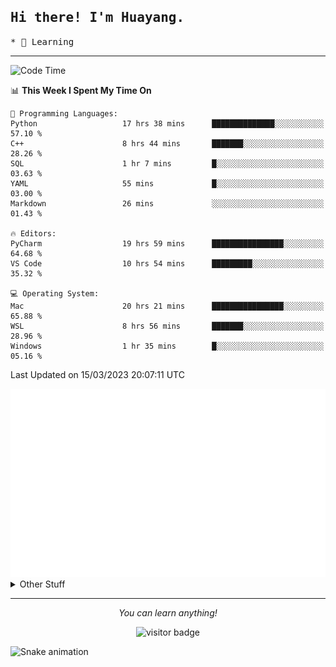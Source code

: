 <h2>
    <samp>Hi there! I'm Huayang.</samp>
</h2>
<p>
    <samp>
        * 🧐 Learning
    </samp>
</p>

<hr>

<!--START_SECTION:waka-->
![Code Time](http://img.shields.io/badge/Code%20Time-498%20hrs%2053%20mins-blue)

📊 **This Week I Spent My Time On** 

```text
💬 Programming Languages: 
Python                   17 hrs 38 mins      ██████████████░░░░░░░░░░░   57.10 % 
C++                      8 hrs 44 mins       ███████░░░░░░░░░░░░░░░░░░   28.26 % 
SQL                      1 hr 7 mins         █░░░░░░░░░░░░░░░░░░░░░░░░   03.63 % 
YAML                     55 mins             █░░░░░░░░░░░░░░░░░░░░░░░░   03.00 % 
Markdown                 26 mins             ░░░░░░░░░░░░░░░░░░░░░░░░░   01.43 % 

🔥 Editors: 
PyCharm                  19 hrs 59 mins      ████████████████░░░░░░░░░   64.68 % 
VS Code                  10 hrs 54 mins      █████████░░░░░░░░░░░░░░░░   35.32 % 

💻 Operating System: 
Mac                      20 hrs 21 mins      ████████████████░░░░░░░░░   65.88 % 
WSL                      8 hrs 56 mins       ███████░░░░░░░░░░░░░░░░░░   28.96 % 
Windows                  1 hr 35 mins        █░░░░░░░░░░░░░░░░░░░░░░░░   05.16 % 
```


 Last Updated on 15/03/2023 20:07:11 UTC
<!--END_SECTION:waka-->

<picture>
    <img src="/github-metrics.svg" alt="github metrics" style='visibility:visible'>
</picture>

<details>
  <summary>Other Stuff</summary>
  <br />
<!--   
  <p align="left">
    <img height="180em" src="https://github-readme-streak-stats.herokuapp.com/?user=GuillaumeFalourd" />
    
  </p> -->

  * 🏆 Some GitHub statistical reports:
  
  <img width="100%" src="https://github-profile-trophy.vercel.app/?username=xmchxup&column=7">
  <p align="left">  
    <img height="180em" src="https://github-readme-stats.vercel.app/api?username=xmchxup&hide_border=true&show_icons=true&include_all_commits=true&bg_color=0,EC6C6C,FFD479,FFFC79,73FA79&theme=graywhite&locale=en" />
    <img height="180em" src="https://github-readme-stats.vercel.app/api/top-langs/?username=xmchxup&hide=css,scss,html&langs_count=8&hide_border=true&layout=compact&bg_color=0,73FA79,73FDFF,D783FF&theme=graywhite&locale=en" />
  </p>
  
  <img width="100%" src="https://github-profile-summary-cards.vercel.app/api/cards/profile-details?username=xmchxup&theme=github" />
 
</a>
</details>
<hr>
<p align="center">
    <i>You can learn anything!</i>
    <p align="center">
        <img src="https://visitor-badge.laobi.icu/badge?page_id=xmchxup" alt="visitor badge"/>       
    </p>
</p>

![Snake animation](https://github.com/XmchxUp/XmchxUp/blob/output/github-contribution-grid-snake.gif)


